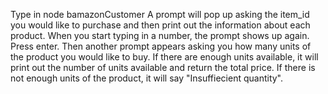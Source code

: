 Type in node bamazonCustomer
A prompt will pop up asking the item_id you would like to purchase and then print out the information about each product.
When you start typing in a number, the prompt shows up again. Press enter.
Then another prompt appears asking you how many units of the product you would like to buy.
If there are enough units available, it will print out the number of units available and return the total price.
If there is not enough units of the product, it will say "Insuffiecient quantity".

